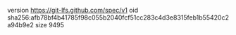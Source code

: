 version https://git-lfs.github.com/spec/v1
oid sha256:afb78bf4b41785f98c055b2040fcf51cc283c4d3e8315feb1b55420c2a94b9e2
size 9495
